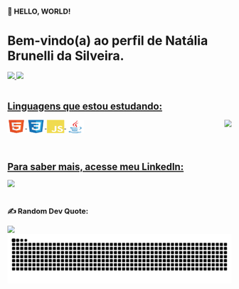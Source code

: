 ### 👋 HELLO, WORLD!

# Bem-vindo(a) ao perfil de Natália Brunelli da Silveira.

 <div>
   <a href="https://github.com/nataliabrunelli">
   <img height="180em" src="https://github-readme-streak-stats.herokuapp.com/?user=nataliabrunelli&theme=blue_navy&hide_border=false">
   <!-- <img height="180em" src="https://github-readme-stats.vercel.app/api?username=nataliabrunelli&show_icons=true&theme=blue_navy&include_all_commits=true&count_private=true"/> -->
   <img height="180em" src="https://github-readme-stats.vercel.app/api/top-langs/?username=nataliabrunelli&layout=compact&langs_count=6&theme=blue_navy"/>
</div>  

<br>

## Linguagens que estou estudando: 

  <div style="display: inline_block">
   <img align="center" alt="HTML" height="30" width="40" src="https://raw.githubusercontent.com/devicons/devicon/master/icons/html5/html5-original.svg">
   <img align="center" alt="CSS" height="30" width="40" src="https://raw.githubusercontent.com/devicons/devicon/master/icons/css3/css3-original.svg">
   <img align="center" alt="Js" height="30" width="40" src="https://raw.githubusercontent.com/devicons/devicon/master/icons/javascript/javascript-plain.svg">
   <img align="center" alt="Java" height="30" width="40" src="https://raw.githubusercontent.com/devicons/devicon/master/icons/java/java-original.svg">
   <img align="right" height="100em" src="https://pa1.aminoapps.com/6678/86155b329424016e33ea43a70b7aeb4e8e2ad9b7_hq.gif">  
  </div>

<br>
<br>
 
## Para saber mais, acesse meu LinkedIn:
 
<div> 
  <a href="https://www.linkedin.com/in/nataliabrunelli" target="_blank"><img src="https://img.shields.io/badge/-LinkedIn-%230077B5?style=for-the-badge&logo=linkedin&logoColor=white" target="_blank"></a>
</div>

<br>

### ✍️ Random Dev Quote:

<img height="180em" src="https://quotes-github-readme.vercel.app/api?type=horizontal&theme=tokyonight">


<picture>
  <source media="(prefers-color-scheme: dark)" srcset="https://raw.githubusercontent.com/nataliabrunelli/nataliabrunelli/output/github-contribution-grid-snake-dark.svg">
  <source media="(prefers-color-scheme: light)" srcset="https://raw.githubusercontent.com/nataliabrunelli/nataliabrunelli/output/github-contribution-grid-snake.svg">
  <img alt="github contribution grid snake animation" src="https://raw.githubusercontent.com/nataliabrunelli/nataliabrunelli/output/github-contribution-grid-snake.svg">
</picture>
